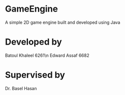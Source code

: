 # GameEngine
A simple 2D game engine built and developed using Java
# Developed by
Batoul Khaleel 6261\n
Edward Assaf 6682
# Supervised by
Dr. Basel Hasan
